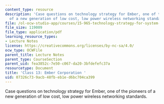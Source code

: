 ```yaml
---
content_type: resource
description: 'Case questions on technology strategy for Ember, one of the pioneers
  of a new generation of low cost, low power wireless networking standards. '
file: /ol-ocw-studio-app/courses/15-965-technology-strategy-for-system-design-and-management-spring-2009/07326c739acb48fbeb1ed6bc704ca399_MIT15_965S09_case13.pdf
file_size: 119009
file_type: application/pdf
learning_resource_types:
- Lecture Notes
license: https://creativecommons.org/licenses/by-nc-sa/4.0/
ocw_type: OCWFile
parent_title: Lecture Notes
parent_type: CourseSection
parent_uid: fea3852c-7e50-c067-da20-3bfdefefc37a
resourcetype: Document
title: 'Class 13: Ember Corporation '
uid: 07326c73-9acb-48fb-eb1e-d6bc704ca399
---
```

Case questions on technology strategy for Ember, one of the pioneers of a new generation of low cost, low power wireless networking standards. 
